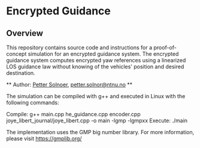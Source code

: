 # Encrypted Guidance

## Overview

This repository contains source code and instructions for a proof-of-concept simulation for an encrypted guidance system. The encrypted guidance system computes encrypted yaw references using a linearized LOS guidance law without knowing of the vehicles' position and desired destination.

** Author: [Petter Solnoer](https://www.ntnu.no/ansatte/petter.solnor), petter.solnor@ntnu.no **

The simulation can be compiled with g++ and executed in Linux with the following commands:

Compile: g++ main.cpp he\_guidance.cpp encoder.cpp joye\_libert\_journal/joye\_libert.cpp -o main -lgmp -lgmpxx
Execute: ./main

The implementation uses the GMP big number library. For more information, please visit https://gmplib.org/
